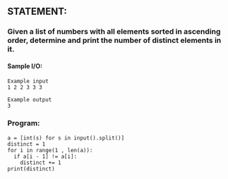## STATEMENT:
### Given a list of numbers with all elements sorted in ascending order, determine and print the number of distinct elements in it.
#### Sample I/O:
```
Example input
1 2 2 3 3 3

Example output
3
```
### Program:
```
a = [int(s) for s in input().split()]
distinct = 1
for i in range(1 , len(a)):
  if a[i - 1] != a[i]:
    distinct += 1
print(distinct)
```
